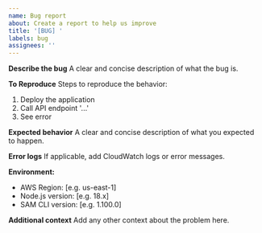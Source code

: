 ```yaml
---
name: Bug report
about: Create a report to help us improve
title: '[BUG] '
labels: bug
assignees: ''
---
```


**Describe the bug**
A clear and concise description of what the bug is.

**To Reproduce**
Steps to reproduce the behavior:
1. Deploy the application
2. Call API endpoint '...'
3. See error

**Expected behavior**
A clear and concise description of what you expected to happen.

**Error logs**
If applicable, add CloudWatch logs or error messages.

**Environment:**
 - AWS Region: [e.g. us-east-1]
 - Node.js version: [e.g. 18.x]
 - SAM CLI version: [e.g. 1.100.0]

**Additional context**
Add any other context about the problem here.
